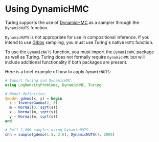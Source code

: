 
# Using DynamicHMC

Turing supports the use of [DynamicHMC](https://github.com/tpapp/DynamicHMC.jl) as a sampler through the `DynamicNUTS` function.


`DynamicNUTS` is not appropriate for use in compositional inference. If you intend to use [Gibbs]({{site.baseurl}}/docs/library/#Turing.Inference.Gibbs) sampling, you must use Turing's native `NUTS` function.


To use the `DynamicNUTS` function, you must import the `DynamicHMC` package as well as Turing. Turing does not formally require `DynamicHMC` but will include additional functionality if both packages are present.

Here is a brief example of how to apply `DynamicNUTS`:


```julia
# Import Turing and DynamicHMC.
using LogDensityProblems, DynamicHMC, Turing

# Model definition.
@model gdemo(x, y) = begin
  s ~ InverseGamma(2, 3)
  m ~ Normal(0, sqrt(s))
  x ~ Normal(m, sqrt(s))
  y ~ Normal(m, sqrt(s))
end

# Pull 2,000 samples using DynamicNUTS.
chn = sample(gdemo(1.5, 2.0), DynamicNUTS(), 2000)
```
